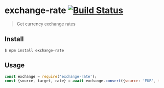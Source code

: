 # exchange-rate [![Build Status](https://travis-ci.org/vivekimsit/exchange-rate.svg?branch=master)](https://travis-ci.org/vivekimsit/exchange-rate)
> Get currency exchange rates


## Install

```
$ npm install exchange-rate
```

## Usage

```js
const exchange = require('exchange-rate');
const {source, target, rate} = await exchange.convert({source: 'EUR', target: 'GBP'});
```
